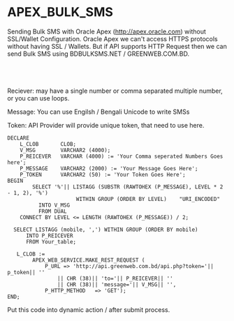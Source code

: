 # APEX_BULK_SMS
Sending Bulk SMS with Oracle Apex (http://apex.oracle.com) without SSL/Wallet Configuration. 
Oracle Apex we can't access HTTPS protocols without having SSL / Wallets. But if API supports HTTP Request then we can send Bulk SMS using BDBULKSMS.NET / GREENWEB.COM.BD. 
<br><br><br><br><br>
Reciever:    may have a single number or comma separated multiple number, or you can use loops.

Message:     You can use Engilsh / Bengali Unicode to write SMSs

Token:       API Provider will provide unique token, that need to use here.



    DECLARE
        L_CLOB       CLOB;
        V_MSG        VARCHAR2 (4000);
        P_REICEVER   VARCHAR (4000) := 'Your Comma seperated Numbers Goes here';
        P_MESSAGE    VARCHAR2 (2000) := 'Your Message Goes Here';
        P_TOKEN      VARCHAR2 (50) := 'Your Token Goes Here';
    BEGIN
            SELECT '%'|| LISTAGG (SUBSTR (RAWTOHEX (P_MESSAGE), LEVEL * 2 - 1, 2), '%')
                          WITHIN GROUP (ORDER BY LEVEL)    "URI_ENCODED"
              INTO V_MSG
              FROM DUAL
        CONNECT BY LEVEL <= LENGTH (RAWTOHEX (P_MESSAGE)) / 2;
    
      SELECT LISTAGG (mobile, ',') WITHIN GROUP (ORDER BY mobile)
          INTO P_REICEVER
          FROM Your_table;
    
       L_CLOB :=
            APEX_WEB_SERVICE.MAKE_REST_REQUEST (
                P_URL => 'http://api.greenweb.com.bd/api.php?token='|| p_token|| ''
                    || CHR (38)|| 'to='|| P_REICEVER|| ''
                    || CHR (38)|| 'message='|| V_MSG|| '',
                P_HTTP_METHOD   => 'GET');
    END;

Put this code into dynamic action / after submit process. 
